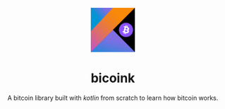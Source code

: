 <p align="center">
  <img src="bitcoink-logo.png" alt="Bitcoink Logo" width="100"/>
</p>

<h1 align="center">bicoink</h1>
<p align="center">
  A bitcoin library built with <i>kotlin</i> from scratch to learn how bitcoin works.
</p>

